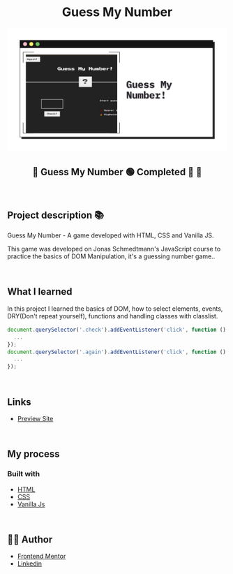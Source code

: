 <h1 align="center">Guess My Number
</h1>

![](./readme/guess-my-number.jpg)

<h2 align="center"> 
	🚧 Guess My Number 🟢 Completed 🚀 🚧
  
</h2>

&nbsp;

<!--
## Table of contents

- [Project description](#description) - [What I learned](#What-I-learned) -->

<h2 id="#description">Project description 📚</h2>

Guess My Number - A game developed with HTML, CSS and Vanilla JS.

This game was developed on Jonas Schmedtmann's JavaScript course to practice the basics of DOM Manipulation, it's a guessing number game..

&nbsp;

## What I learned

In this project I learned the basics of DOM, how to select elements, events, DRY(Don't repeat yourself), functions and handling classes with classlist.

```js
document.querySelector('.check').addEventListener('click', function () {
  ...
});
document.querySelector('.again').addEventListener('click', function () {
  ...
});
```

&nbsp;

## Links

- [Preview Site](https://viniciusshenri96.github.io/guess-my-number/)

&nbsp;

## My process

### Built with

- [HTML](https://developer.mozilla.org/en-US/docs/Web/HTML)
- [CSS](https://developer.mozilla.org/en-US/docs/Web/CSS)
- [Vanilla Js](http://vanilla-js.com)

&nbsp;

## 👨‍💻 Author

- [Frontend Mentor](https://www.frontendmentor.io/profile/viniciusshenri96)
- [Linkedin](https://www.linkedin.com/in/vinícius-henrique-7a2533229/)
